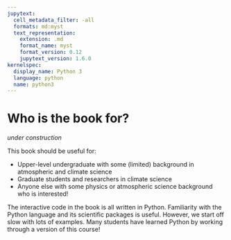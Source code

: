 ```yaml
---
jupytext:
  cell_metadata_filter: -all
  formats: md:myst
  text_representation:
    extension: .md
    format_name: myst
    format_version: 0.12
    jupytext_version: 1.6.0
kernelspec:
  display_name: Python 3
  language: python
  name: python3
---
```


# Who is the book for?

*under construction*

This book should be useful for:
- Upper-level undergraduate with some (limited) background in atmospheric and climate science
- Graduate students and researchers in climate science
- Anyone else with some physics or atmospheric science background who is interested!

The interactive code in the book is all written in Python.
Familiarity with the Python language and its scientific packages is useful.
However, we start off slow with lots of examples.
Many students have learned Python by working through a version of this course!
